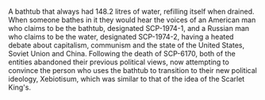 A bathtub that always had 148.2 litres of water, refilling itself when drained. When someone bathes in it they would hear the voices of an American man who claims to be the bathtub, designated SCP-1974-1, and a Russian man who claims to be the water, designated SCP-1974-2, having a heated debate about capitalism, communism and the state of the United States, Soviet Union and China. Following the death of SCP-6170, both of the entities abandoned their previous political views, now attempting to convince the person who uses the bathtub to transition to their new political ideology, Xebiotisum, which was similar to that of the idea of the Scarlet King's.
